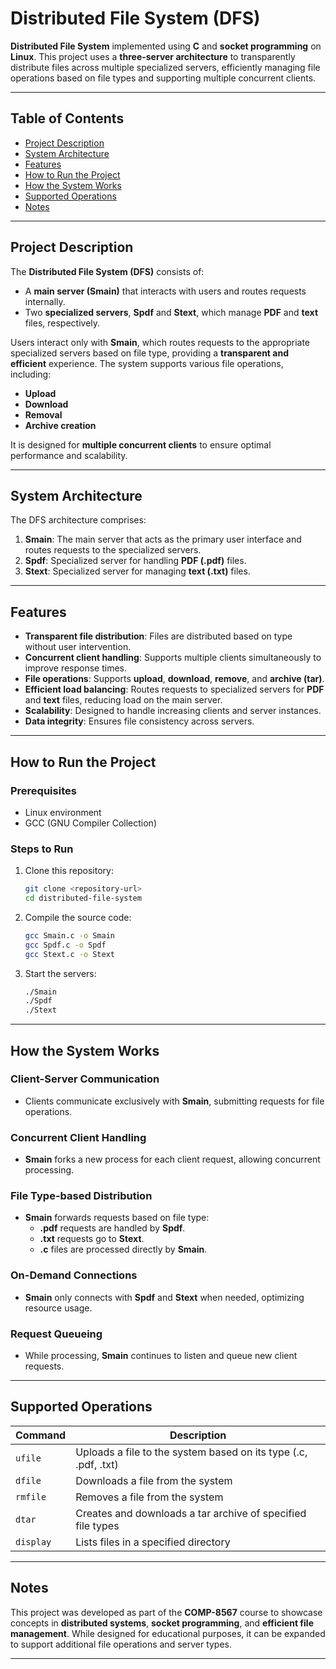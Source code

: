 
# Distributed File System (DFS)

**Distributed File System** implemented using **C** and **socket programming** on **Linux**. This project uses a **three-server architecture** to transparently distribute files across multiple specialized servers, efficiently managing file operations based on file types and supporting multiple concurrent clients.

---

## Table of Contents

- [Project Description](#project-description)
- [System Architecture](#system-architecture)
- [Features](#features)
- [How to Run the Project](#how-to-run-the-project)
- [How the System Works](#how-the-system-works)
- [Supported Operations](#supported-operations)
- [Notes](#notes)

---

## Project Description

The **Distributed File System (DFS)** consists of:
- A **main server (Smain)** that interacts with users and routes requests internally.
- Two **specialized servers**, **Spdf** and **Stext**, which manage **PDF** and **text** files, respectively.

Users interact only with **Smain**, which routes requests to the appropriate specialized servers based on file type, providing a **transparent and efficient** experience. The system supports various file operations, including:
- **Upload**
- **Download**
- **Removal**
- **Archive creation**

It is designed for **multiple concurrent clients** to ensure optimal performance and scalability.

---

## System Architecture

The DFS architecture comprises:

1. **Smain**: The main server that acts as the primary user interface and routes requests to the specialized servers.
2. **Spdf**: Specialized server for handling **PDF (.pdf)** files.
3. **Stext**: Specialized server for managing **text (.txt)** files.

---

## Features

- **Transparent file distribution**: Files are distributed based on type without user intervention.
- **Concurrent client handling**: Supports multiple clients simultaneously to improve response times.
- **File operations**: Supports **upload**, **download**, **remove**, and **archive (tar)**.
- **Efficient load balancing**: Routes requests to specialized servers for **PDF** and **text** files, reducing load on the main server.
- **Scalability**: Designed to handle increasing clients and server instances.
- **Data integrity**: Ensures file consistency across servers.

---

## How to Run the Project

### Prerequisites

- Linux environment
- GCC (GNU Compiler Collection)

### Steps to Run

1. Clone this repository:
   ```bash
   git clone <repository-url>
   cd distributed-file-system
   ```

2. Compile the source code:
   ```bash
   gcc Smain.c -o Smain
   gcc Spdf.c -o Spdf
   gcc Stext.c -o Stext
   ```

3. Start the servers:
   ```bash
   ./Smain
   ./Spdf
   ./Stext
   ```

---

## How the System Works

### Client-Server Communication

- Clients communicate exclusively with **Smain**, submitting requests for file operations.

### Concurrent Client Handling

- **Smain** forks a new process for each client request, allowing concurrent processing.

### File Type-based Distribution

- **Smain** forwards requests based on file type:
  - **.pdf** requests are handled by **Spdf**.
  - **.txt** requests go to **Stext**.
  - **.c** files are processed directly by **Smain**.

### On-Demand Connections

- **Smain** only connects with **Spdf** and **Stext** when needed, optimizing resource usage.

### Request Queueing

- While processing, **Smain** continues to listen and queue new client requests.

---

## Supported Operations

| Command  | Description                                                          |
|----------|----------------------------------------------------------------------|
| `ufile`  | Uploads a file to the system based on its type (.c, .pdf, .txt)      |
| `dfile`  | Downloads a file from the system                                     |
| `rmfile` | Removes a file from the system                                       |
| `dtar`   | Creates and downloads a tar archive of specified file types          |
| `display`| Lists files in a specified directory                                 |

---

## Notes

This project was developed as part of the **COMP-8567** course to showcase concepts in **distributed systems**, **socket programming**, and **efficient file management**. While designed for educational purposes, it can be expanded to support additional file operations and server types.

--- 

